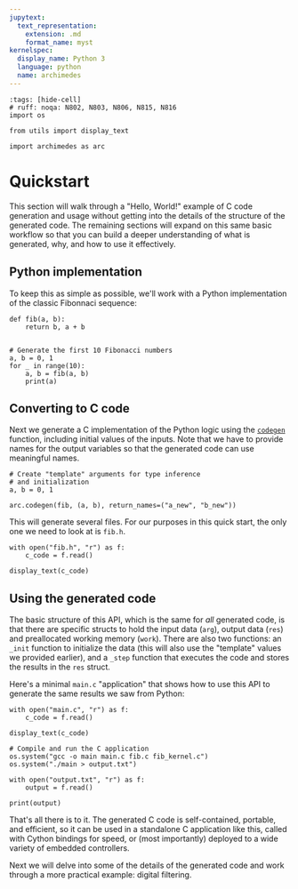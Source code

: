 ```yaml
---
jupytext:
  text_representation:
    extension: .md
    format_name: myst
kernelspec:
  display_name: Python 3
  language: python
  name: archimedes
---
```


```{code-cell} python
:tags: [hide-cell]
# ruff: noqa: N802, N803, N806, N815, N816
import os

from utils import display_text

import archimedes as arc
```

# Quickstart

This section will walk through a "Hello, World!" example of C code generation and usage without getting into the details of the structure of the generated code.
The remaining sections will expand on this same basic workflow so that you can build a deeper understanding of what is generated, why, and how to use it effectively.

## Python implementation

To keep this as simple as possible, we'll work with a Python implementation of the classic Fibonnaci sequence:


```{code-cell} python
def fib(a, b):
    return b, a + b


# Generate the first 10 Fibonacci numbers
a, b = 0, 1
for _ in range(10):
    a, b = fib(a, b)
    print(a)
```

## Converting to C code

Next we generate a C implementation of the Python logic using the [`codegen`](#archimedes.codegen) function, including initial values of the inputs.  Note that we have to provide names for the output variables so that the generated code can use meaningful names.


```{code-cell} python
# Create "template" arguments for type inference
# and initialization
a, b = 0, 1

arc.codegen(fib, (a, b), return_names=("a_new", "b_new"))
```

This will generate several files.  For our purposes in this quick start, the only one we need to look at is `fib.h`.


```{code-cell} python
with open("fib.h", "r") as f:
    c_code = f.read()

display_text(c_code)
```

## Using the generated code

The basic structure of this API, which is the same for _all_ generated code, is that there are specific structs to hold the input data (`arg`), output data (`res`) and preallocated working memory (`work`).  There are also two functions: an `_init` function to initialize the data (this will also use the "template" values we provided earlier), and a `_step` function that executes the code and stores the results in the `res` struct.

Here's a minimal `main.c` "application" that shows how to use this API to generate the same results we saw from Python:


```{code-cell} python
with open("main.c", "r") as f:
    c_code = f.read()

display_text(c_code)
```


```{code-cell} python
# Compile and run the C application
os.system("gcc -o main main.c fib.c fib_kernel.c")
os.system("./main > output.txt")

with open("output.txt", "r") as f:
    output = f.read()

print(output)
```

That's all there is to it.  The generated C code is self-contained, portable, and efficient, so it can be used in a standalone C application like this, called with Cython bindings for speed, or (most importantly) deployed to a wide variety of embedded controllers.

Next we will delve into some of the details of the generated code and work through a more practical example: digital filtering.
